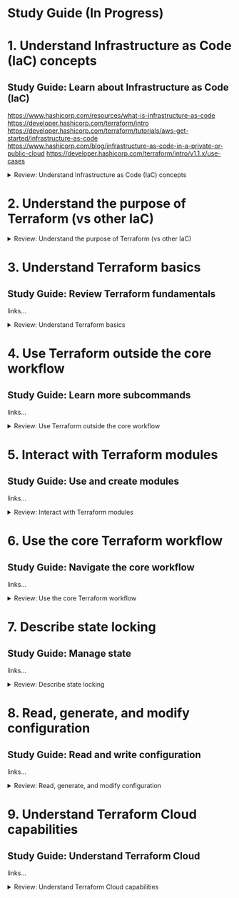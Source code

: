 # Study Guide (In Progress)


# 1. Understand Infrastructure as Code (IaC) concepts

## Study Guide: Learn about Infrastructure as Code (IaC)

https://www.hashicorp.com/resources/what-is-infrastructure-as-code
https://developer.hashicorp.com/terraform/intro
https://developer.hashicorp.com/terraform/tutorials/aws-get-started/infrastructure-as-code
https://www.hashicorp.com/blog/infrastructure-as-code-in-a-private-or-public-cloud
https://developer.hashicorp.com/terraform/intro/v1.1.x/use-cases


<details><summary>Review: Understand Infrastructure as Code (IaC) concepts</summary>
<p>

```bash

```

### 1a. Explain what IaC is

IaC (Infrastructure as Code) - Managing infrastructure using code and configuration files. Enables automation, scalability, and collaboration. Provides consistency, reproducibility, and simplifies resource management.

### 1b. Describe advantages of IaC patterns

Automation, Consistency, Scalability, Reproducibility, Collaboration, Testing and Validation, Auditing and Compliance, Rapid Deployment & Disaster Recovery

</p>
</details>

# 2. Understand the purpose of Terraform (vs other IaC)

<details><summary>Review: Understand the purpose of Terraform (vs other IaC)</summary>
<p>


```bash

```
### 2a	Explain multi-cloud and provider-agnostic benefits

Terraform simplifies multi-cloud infrastructure management and orchestration, enabling fault-tolerance and consistent workflows across multiple cloud providers.

### 2b	Explain the benefits of state

Mapping to the Real World: State allows Terraform to map configuration to actual resources, ensuring accurate representation and management.
Metadata Tracking: State tracks resource dependencies and retains information about the order of destruction, enabling correct operation during resource deletion.
Performance Optimization: State stores a cache of attribute values, improving performance by avoiding the need to query every resource on each run.
Consistency in Teamwork: Remote state enables collaboration by ensuring that everyone works with the same state, allowing operations to be applied to the same resources.
Syncing and Remote Locking: By using remote state, Terraform can prevent conflicts and ensure that each run begins with the most recent state, enhancing team coordination and avoiding accidental conflicts.

</p>
</details>

# 3. Understand Terraform basics

## Study Guide: Review Terraform fundamentals

links...

<details><summary>Review: Understand Terraform basics</summary>
<p>

### 3a	Install and version Terraform providers

### 3b	Describe plugin-based architecture

### 3c	Write Terraform configuration using multiple providers

### 3d	Describe how Terraform finds and fetches providers

```bash

```

</p>
</details>

# 4. Use Terraform outside the core workflow

## Study Guide: Learn more subcommands

links...

<details><summary>Review: Use Terraform outside the core workflow</summary>
<p>

```bash

```

### 4a	Describe when to use terraform import to import existing infrastructure into your Terraform state

### 4b	Use terraform state to view Terraform state

### 4c	Describe when to enable verbose logging and what the outcome/value is

</p>
</details>

# 5. Interact with Terraform modules

## Study Guide: Use and create modules

links...

<details><summary>Review: Interact with Terraform modules</summary>
<p>

```bash

```
### 5a	Contrast and use different module source options including the public Terraform Registry

### 5b	Interact with module inputs and outputs

### 5c	Describe variable scope within modules/child modules

### 5d	Set module version



</p>
</details>

# 6. Use the core Terraform workflow

## Study Guide: Navigate the core workflow

links...

<details><summary>Review: Use the core Terraform workflow</summary>
<p>

```bash

```

### 6a Describe Terraform workflow ( Write -> Plan -> Create )	

### 6b Initialize a Terraform working directory (terraform init)	

### 6c Validate a Terraform configuration (terraform validate)	

### 6d Generate and review an execution plan for Terraform (terraform plan)	 

### 6e Execute changes to infrastructure with Terraform (terraform apply)	

### 6f Destroy Terraform managed infrastructure (terraform destroy)	

### 6g Apply formatting and style adjustments to a configuration (terraform fmt)	


</p>
</details>


# 7. Describe state locking

## Study Guide: Manage state

links...

<details><summary>Review: Describe state locking</summary>
<p>

```bash

```
### 7a Describe default local backend	

### 7b Describe state locking		

### 7c Handle backend and cloud integration authentication methods	

### 7d Differentiate remote state back end options

### 7e Manage resource drift and Terraform state

### 7f Describe backend block and cloud integration in configuration

### 7g Understand secret management in state files

</p>
</details>

# 8. Read, generate, and modify configuration

## Study Guide: Read and write configuration

links...

<details><summary>Review: Read, generate, and modify configuration</summary>
<p>

```bash

```
### 8a 	Demonstrate use of variables and outputs

### 8b Describe secure secret injection best practice

### 8c Understand the use of collection and structural types

### 8d Create and differentiate resource and data configuration

### 8e Use resource addressing and resource parameters to connect resources together

### 8f Use HCL and Terraform functions to write configuration

### 8g 	Describe built-in dependency management (order of execution based)

</p>
</details>

# 9. Understand Terraform Cloud capabilities

## Study Guide: Understand Terraform Cloud

links...

<details><summary>Review: Understand Terraform Cloud capabilities</summary>
<p>

```bash

```

### 9a Explain how Terraform Cloud helps to manage infrastructure 

### 9b Describe how Terraform Cloud enables collaboration and governance

</p>
</details> 
